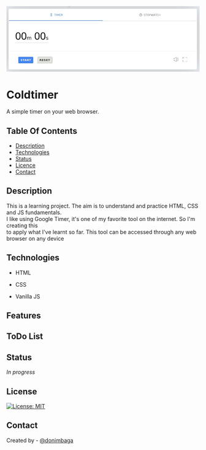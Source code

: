 
![alt text](one.png)

#  Coldtimer
A simple timer on your web browser. 

## Table Of Contents
   - [Description](#Description)
   - [Technologies](#Technologies)
   - [Status](#Status)
   - [Licence](#Licence)
   - [Contact](#Contact)


## Description
This is a learning project. The aim is to understand and practice HTML, CSS and JS fundamentals.  
I like using Google Timer, it's one of my favorite tool on the internet. So I'm creating this  
to apply what I've learnt so far. This tool can be accessed through any web browser on any device


## Technologies
- HTML 

- CSS

- Vanilla JS

## Features

## ToDo List
   
## Status
*In progress*


## License
[![License: MIT](https://img.shields.io/badge/License-MIT-yellow.svg)](https://opensource.org/licenses/MIT)

## Contact
Created by - [@donimbaga](https://twitter.com/doni_mbaga)
